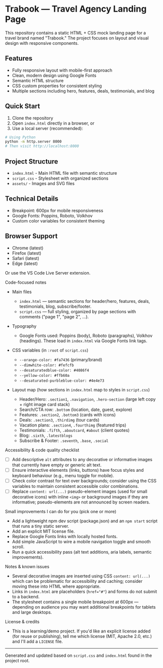 # Trabook — Travel Agency Landing Page

This repository contains a static HTML + CSS mock landing page for a travel brand named "Trabook." The project focuses on layout and visual design with responsive components.

## Features
- Fully responsive layout with mobile-first approach
- Clean, modern design using Google Fonts
- Semantic HTML structure
- CSS custom properties for consistent styling
- Multiple sections including hero, features, deals, testimonials, and blog

## Quick Start

1. Clone the repository
2. Open `index.html` directly in a browser, or
3. Use a local server (recommended):
```bash
# Using Python
python -m http.server 8000
# Then visit http://localhost:8000
```

## Project Structure
- `index.html` - Main HTML file with semantic structure
- `script.css` - Stylesheet with organized sections
- `assets/` - Images and SVG files

## Technical Details
- Breakpoint: 600px for mobile responsiveness
- Google Fonts: Poppins, Roboto, Volkhov
- Custom color variables for consistent theming

## Browser Support
- Chrome (latest)
- Firefox (latest)
- Safari (latest)
- Edge (latest)


Or use the VS Code Live Server extension.

Code-focused notes

- Main files
  - `index.html` — semantic sections for header/hero, features, deals, testimonials, blog, subscribe/footer.
  - `script.css` — full styling, organized by page sections with comments ("page 1", "page 2", ...).

- Typography
  - Google Fonts used: Poppins (body), Roboto (paragraphs), Volkhov (headings). These load in `index.html` via Google Fonts link tags.

- CSS variables (in `:root` of `script.css`)
  - `--orange-color: #fa7436` (primary/brand)
  - `--dimwhite-color: #fefcfb`
  - `--desaturatedblue-color: #4086f4`
  - `--yellow-color: #ffb60a`
  - `--desaturated-purbleblue-color: #4e4e73`

- Layout map (how sections in `index.html` map to styles in `script.css`)
  - Header/Hero: `.section1`, `.navigation`, `.hero-section` (large left copy + right image card stack)
  - Search/CTA row: `.bottom` (location, date, guest, explore)
  - Features: `.section2`, `.bottom3` (cards with icons)
  - Deals: `.section3`, `.thirdimg` (tour cards)
  - Vacation plans: `.section4`, `.fourthimg` (featured trips)
  - Testimonials: `.fifth`, `.aboutcard`, `#about` (client quotes)
  - Blog: `.sixth`, `.latestblogs`
  - Subscribe & Footer: `.seventh`, `.base`, `.social`

Accessibility & code quality checklist
- [ ] Add descriptive `alt` attributes to any decorative or informative images that currently have empty or generic alt text.
- [ ] Ensure interactive elements (links, buttons) have focus styles and keyboard behaviour (e.g., menu toggle for mobile).
- [ ] Check color contrast for text over backgrounds; consider using the CSS variables to maintain consistent accessible color combinations.
- [ ] Replace `content: url(...)` pseudo-element images (used for small decorative icons) with inline `<img>` or background images if they are informative; pseudo-elements are not announced by screen readers.

Small improvements I can do for you (pick one or more)
- Add a lightweight npm dev script (package.json) and an `npm start` script that runs a tiny static server.
- Add an explicit MIT license file.
- Replace Google Fonts links with locally hosted fonts.
- Add simple JavaScript to wire a mobile navigation toggle and smooth scroll.
- Run a quick accessibility pass (alt text additions, aria labels, semantic improvements).

Notes & known issues
- Several decorative images are inserted using CSS `content: url(...)` which can be problematic for accessibility and caching; consider moving these into HTML where appropriate.
- Links in `index.html` are placeholders (`href="#"`) and forms do not submit to a backend.
- The stylesheet contains a single mobile breakpoint at 600px — depending on audience you may want additional breakpoints for tablets and large desktops.

License & credits
- This is a learning/demo project. If you'd like an explicit license added (for reuse or publishing), tell me which license (MIT, Apache 2.0, etc.) and I'll add a `LICENSE` file.

---
Generated and updated based on `script.css` and `index.html` found in the project root.
